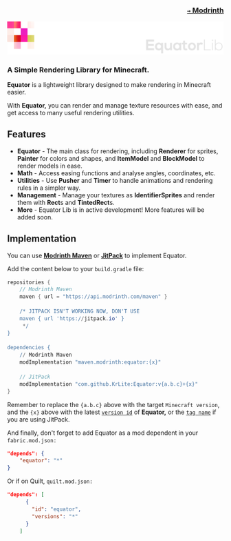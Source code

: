 ### <p align=right>[`→` Modrinth](https://modrinth.com/mod/equator)</p>

![Banner](artwork/banner.png)

### A Simple Rendering Library for Minecraft.

**Equator** is a lightweight library designed to make rendering in Minecraft easier.

With **Equator,** you can render and manage texture resources with ease, and get access to many useful rendering utilities.

## Features

- **Equator** - The main class for rendering, including **Renderer** for sprites, **Painter** for colors and shapes, and **ItemModel** and **BlockModel** to render models in ease.
- **Math** - Access easing functions and analyse angles, coordinates, etc.
- **Utilities** - Use **Pusher** and **Timer** to handle animations and rendering rules in a simpler way.
- **Management** - Manage your textures as **IdentifierSprites** and render them with **Rect**s and **TintedRect**s.
- **More** - Equator Lib is in active development! More features will be added soon.

## Implementation

You can use **[Modrinth Maven](https://docs.modrinth.com/docs/tutorials/maven/)** or **[JitPack](https://jitpack.io/#KrLite/Equator)** to implement Equator.

Add the content below to your `build.gradle` file:

```groovy
repositories {
    // Modrinth Maven
    maven { url = "https://api.modrinth.com/maven" }
    
    /* JITPACK ISN'T WORKING NOW, DON'T USE
    maven { url 'https://jitpack.io' }
     */
}

dependencies {
    // Modrinth Maven
    modImplementation "maven.modrinth:equator:{x}"
    
    // JitPack
    modImplementation "com.github.KrLite:Equator:v{a.b.c}+{x}"
}
```

Remember to replace the `{a.b.c}` above with the target `Minecraft version`, and the `{x}` above with the latest [`version id`](https://modrinth.com/mod/equator/versions) of **Equator,** or the [`tag name`](https://github.com/KrLite/Equator/tags) if you are using JitPack.

And finally, don't forget to add Equator as a mod dependent in your `fabric.mod.json:`

```json
"depends": {
    "equator": "*"
}
```

Or if on Quilt, `quilt.mod.json:`

```json
"depends": [
      {
        "id": "equator",
        "versions": "*"
      }
    ]
```
